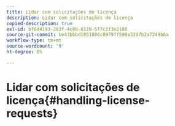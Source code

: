 ```yaml
---
title: Lidar com solicitações de licença
description: Lidar com solicitações de licença
copied-description: true
exl-id: bf6d4193-283f-4c08-8139-5f7c2f3e2180
source-git-commit: be43bbbd1051886c8979ff590a3197b2a7249b6a
workflow-type: tm+mt
source-wordcount: '9'
ht-degree: 0%

---
```


# Lidar com solicitações de licença{#handling-license-requests}
